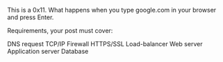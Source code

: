 This is a 0x11. What happens when you type google.com in your browser and press Enter. 

Requirements, your post must cover:

DNS request
TCP/IP
Firewall
HTTPS/SSL
Load-balancer
Web server
Application server
Database
